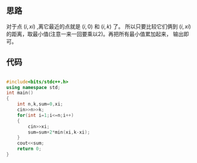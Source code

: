 ## 思路
对于点 $(i,xi)$ ,离它最近的点就是 $(i,0)$ 和 $(i,k)$ 了。
所以只要比较它们俩到 $(i,xi)$ 的距离，取最小值(注意一来一回要乘以$2$)。再把所有最小值累加起来，
输出即可。
## 代码
```cpp

#include<bits/stdc++.h>
using namespace std;
int main()
{
	int n,k,sum=0,xi;
	cin>>n>>k;
	for(int i=1;i<=n;i++)
	{
		cin>>xi;
		sum=sum+2*min(xi,k-xi);
	}
	cout<<sum;
	return 0;
}
